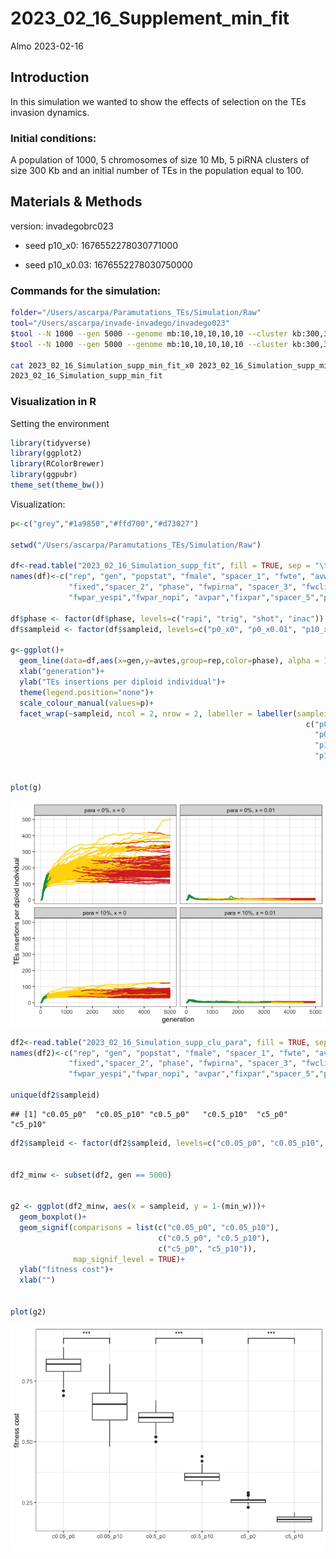 2023_02_16_Supplement_min_fit
================
Almo
2023-02-16

## Introduction

In this simulation we wanted to show the effects of selection on the TEs
invasion dynamics.

### Initial conditions:

A population of 1000, 5 chromosomes of size 10 Mb, 5 piRNA clusters of
size 300 Kb and an initial number of TEs in the population equal to 100.

## Materials & Methods

version: invadegobrc023

-   seed p10_x0: 1676552278030771000

-   seed p10_x0.03: 1676552278030750000

### Commands for the simulation:

``` bash
folder="/Users/ascarpa/Paramutations_TEs/Simulation/Raw"
tool="/Users/ascarpa/invade-invadego/invadego023"
$tool --N 1000 --gen 5000 --genome mb:10,10,10,10,10 --cluster kb:300,300,300,300,300 --rr 4,4,4,4,4 --rep 100 --u 0.1 --basepop 100 --paramutation 10:1 --steps 20 --sampleid p10_x0 > $folder/2023_02_16_Simulation_supp_min_fit_x0 &
$tool --N 1000 --gen 5000 --genome mb:10,10,10,10,10 --cluster kb:300,300,300,300,300 --rr 4,4,4,4,4 --rep 100 --u 0.1 --basepop 100 --paramutation 10:1 -x 0.03 -no-x-cluins --steps 20 --sampleid p10_x0.03 > $folder/2023_02_16_Simulation_supp_min_fit_x0.03

cat 2023_02_16_Simulation_supp_min_fit_x0 2023_02_16_Simulation_supp_min_fit_x0.03 |grep -v "^Invade"|grep -v "^#" > 
2023_02_16_Simulation_supp_min_fit
```

### Visualization in R

Setting the environment

``` r
library(tidyverse)
library(ggplot2)
library(RColorBrewer)
library(ggpubr)
theme_set(theme_bw())
```

Visualization:

``` r
p<-c("grey","#1a9850","#ffd700","#d73027")

setwd("/Users/ascarpa/Paramutations_TEs/Simulation/Raw")

df<-read.table("2023_02_16_Simulation_supp_fit", fill = TRUE, sep = "\t")
names(df)<-c("rep", "gen", "popstat", "fmale", "spacer_1", "fwte", "avw", "min_w", "avtes", "avpopfreq",
             "fixed","spacer_2", "phase", "fwpirna", "spacer_3", "fwcli", "avcli", "fixcli", "spacer_4",
             "fwpar_yespi","fwpar_nopi", "avpar","fixpar","spacer_5","piori","orifreq","spacer 6", "sampleid")

df$phase <- factor(df$phase, levels=c("rapi", "trig", "shot", "inac"))
df$sampleid <- factor(df$sampleid, levels=c("p0_x0", "p0_x0.01", "p10_x0", "p10_x0.01"))

g<-ggplot()+
  geom_line(data=df,aes(x=gen,y=avtes,group=rep,color=phase), alpha = 1, linewidth = 0.7)+
  xlab("generation")+
  ylab("TEs insertions per diploid individual")+
  theme(legend.position="none")+
  scale_colour_manual(values=p)+
  facet_wrap(~sampleid, ncol = 2, nrow = 2, labeller = labeller(sampleid = 
                                                                  c("p0_x0" = "para = 0%, x = 0 ",
                                                                    "p0_x0.01" = "para = 0%, x = 0.01",
                                                                    "p10_x0" = "para = 10%, x = 0 ",
                                                                    "p10_x0.01" = "para = 10%, x = 0.01 ")))


plot(g)
```

![](2023_02_16_Suplement_min_fit_files/figure-gfm/unnamed-chunk-3-1.png)<!-- -->

``` r
df2<-read.table("2023_02_16_Simulation_supp_clu_para", fill = TRUE, sep = "\t")
names(df2)<-c("rep", "gen", "popstat", "fmale", "spacer_1", "fwte", "avw", "min_w", "avtes", "avpopfreq",
             "fixed","spacer_2", "phase", "fwpirna", "spacer_3", "fwcli", "avcli", "fixcli", "spacer_4",
             "fwpar_yespi","fwpar_nopi", "avpar","fixpar","spacer_5","piori","orifreq","spacer 6", "sampleid")

unique(df2$sampleid)
```

    ## [1] "c0.05_p0"  "c0.05_p10" "c0.5_p0"   "c0.5_p10"  "c5_p0"     "c5_p10"

``` r
df2$sampleid <- factor(df2$sampleid, levels=c("c0.05_p0", "c0.05_p10", "c0.5_p0", "c0.5_p10", "c5_p0", "c5_p10"))


df2_minw <- subset(df2, gen == 5000)


g2 <- ggplot(df2_minw, aes(x = sampleid, y = 1-(min_w)))+
  geom_boxplot()+
  geom_signif(comparisons = list(c("c0.05_p0", "c0.05_p10"),
                                 c("c0.5_p0", "c0.5_p10"),
                                 c("c5_p0", "c5_p10")),
              map_signif_level = TRUE)+
  ylab("fitness cost")+
  xlab("")


plot(g2)
```

![](2023_02_16_Suplement_min_fit_files/figure-gfm/unnamed-chunk-3-2.png)<!-- -->
